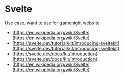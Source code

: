 # Svelte

Use case, want to use for gamenight website

- [https://en.wikipedia.org/wiki/Svelte](https://en.wikipedia.org/wiki/Svelte)
- [https://svelte.dev/tutorial/kit/introducing-sveltekit](https://svelte.dev/tutorial/kit/introducing-sveltekit)
- [https://svelte.dev/docs/kit/introduction](https://svelte.dev/docs/kit/introduction)
- [https://en.wikipedia.org/wiki/Svelte](https://en.wikipedia.org/wiki/Svelte)
